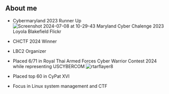 <h2 align="left"> About me </h2>

- Cybermaryland 2023 Runner Up
![Screenshot 2024-07-08 at 10-29-43 Maryland Cyber Chalenge 2023 Loyola Blakefield Flickr](https://github.com/mattkoco/mattkoco/assets/108554371/eb96998a-85d2-4b6a-923a-b97a01301435)

- CHCTF 2024 Winner
  
- LBC2 Organizer
  
- Placed 6/71 in Royal Thai Armed Forces Cyber Warrior Contest 2024 while representing USCYBERCOM
  ![rtarflayer8](https://github.com/mattkoco/mattkoco/assets/108554371/585b3aa7-0e84-4963-960b-8a54c321f06c)

- Placed top 60 in CyPat XVI
  
- Focus in Linux system management and CTF
